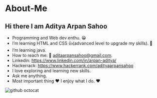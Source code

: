 # About-Me

## Hi there I am Aditya Arpan Sahoo
-	Programming and Web dev enthu. :grinning: 
-	I’m learning HTML and CSS :+1:(advanced level to upgrade my skills). :muscle: 
-	I’m learning java.
-	How to reach me: :e-mail: aditaarpansahoo@gmail.com.
-	Linkedin: https://www.linkedin.com/in/arpan-aditya/
-	Hackerrack: https://www.hackerrank.com/adityaarpansahoo
-	I love exploring and learning new skills.
-	Ask me anything.
-	Most important thing :heart: I enjoy what I do. :heart:

![github octocat](https://user-images.githubusercontent.com/75975428/105281152-7ee28900-5bd1-11eb-9165-851d9d5eb975.png)

